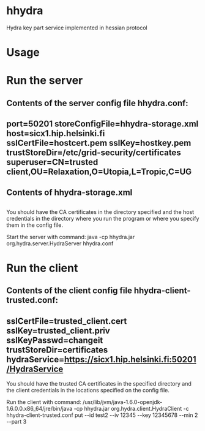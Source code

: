hhydra
======

Hydra key part service implemented in hessian protocol


Usage
=====

Run the server
==============

Contents of the server config file hhydra.conf:
--------------------
port=50201
storeConfigFile=hhydra-storage.xml
host=sicx1.hip.helsinki.fi
sslCertFile=hostcert.pem
sslKey=hostkey.pem
trustStoreDir=/etc/grid-security/certificates
superuser=CN=trusted client,OU=Relaxation,O=Utopia,L=Tropic,C=UG
--------------------

Contents of hhydra-storage.xml
--------------------
<?xml version="1.0" encoding="UTF-8"?>
<infinispan xmlns:xsi="http://www.w3.org/2001/XMLSchema-instance"
            xmlns="urn:infinispan:config:5.0">
  <global />
  <default />
  <namedCache name="hhydra">
    <loaders shared="false">
      <loader
          class="org.infinispan.loaders.file.FileCacheStore"
          fetchPersistentState="true" ignoreModifications="false"
          purgeOnStartup="false">
        <properties>
          <property name="location" value="hhydra-storage.dat" />
        </properties>
      </loader>
    </loaders>
  </namedCache>
  <namedCache name="hydraUsers">
    <loaders shared="false">
      <loader
          class="org.infinispan.loaders.file.FileCacheStore"
          fetchPersistentState="true" ignoreModifications="false"
          purgeOnStartup="false">
        <properties>
          <property name="location" value="hhydra-storage.dat" />
        </properties>
      </loader>
    </loaders>
  </namedCache>
</infinispan>
--------------------

You should have the CA certificates in the directory specified and the host credentials in the directory where you run the program or where you specify them in the config file.

Start the server with command:
java -cp hhydra.jar org.hydra.server.HydraServer hhydra.conf


Run the client
==============

Contents of the client config file hhydra-client-trusted.conf:
--------------------
sslCertFile=trusted_client.cert
sslKey=trusted_client.priv
sslKeyPasswd=changeit
trustStoreDir=certificates
hydraService=https://sicx1.hip.helsinki.fi:50201/HydraService
--------------------

You should have the trusted CA certificates in the specified directory and the client credentials in the locations specified on the config file.

Run the client with command:
/usr/lib/jvm/java-1.6.0-openjdk-1.6.0.0.x86_64/jre/bin/java -cp hhydra.jar org.hydra.client.HydraClient -c hhydra-client-trusted.conf put --id test2 --iv 12345 --key 12345678 --min 2 --part 3

